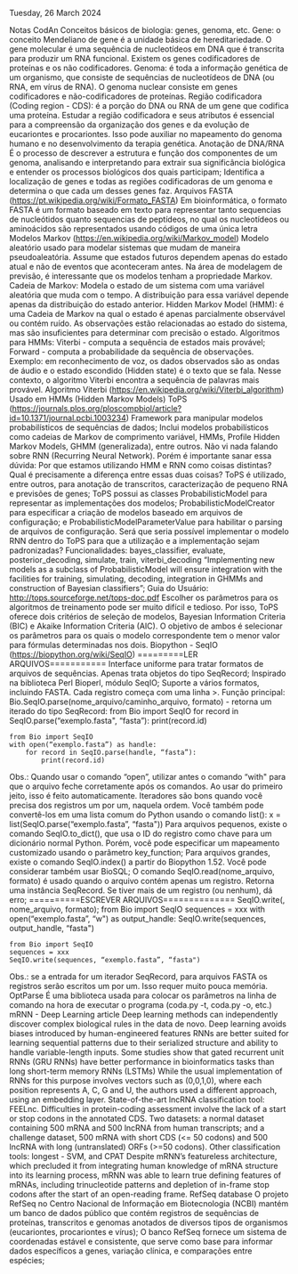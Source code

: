 Tuesday, 26 March 2024

Notas CodAn
Conceitos básicos de biologia: genes, genoma, etc.
Gene: o conceito Mendeliano de gene é a unidade básica de hereditariedade. O gene molecular é uma sequência de nucleotídeos em DNA que é transcrita para produzir um RNA funcional. Existem os genes codificadores de proteínas e os não codificadores.
Genoma: é toda a informação genética de um organismo, que consiste de sequências de nucleotídeos de DNA (ou RNA, em vírus de RNA). O genoma nuclear consiste em genes codificadores e não-codificadores de proteínas.
Região codificadora (Coding region - CDS): é a porção do DNA ou RNA de um gene que codifica uma proteína. Estudar a região codificadora e seus atributos é essencial para a compreensão da organização dos genes e da evolução de eucariontes e procariontes. Isso pode auxiliar no mapeamento do genoma humano e no desenvolvimento da terapia genética.
Anotação de DNA/RNA
É o processo de descrever a estrutura e função dos componentes de um genoma, analisando e interpretando para extrair sua significância biológica e entender os processos biológicos dos quais participam;
Identifica a localização de genes e todas as regiões codificadoras de um genoma e determina o que cada um desses genes faz.
Arquivos FASTA (https://pt.wikipedia.org/wiki/Formato_FASTA)
Em bioinformática, o formato FASTA é um formato baseado em texto para representar tanto sequencias de nucleótidos quanto sequencias de peptídeos, no qual os nucleotídeos ou aminoácidos são representados usando códigos de uma única letra
Modelos Markov (https://en.wikipedia.org/wiki/Markov_model)
Modelo aleatório usado para modelar sistemas que mudam de maneira pseudoaleatória. Assume que estados futuros dependem apenas do estado atual e não de eventos que aconteceram antes. Na área de modelagem de previsão, é interessante que os modelos tenham a propriedade Markov.
Cadeia de Markov: Modela o estado de um sistema com uma variável aleatória que muda com o tempo. A distribuição para essa variável depende apenas da distribuição do estado anterior.
Hidden Markov Model (HMM): é uma Cadeia de Markov na qual o estado é apenas parcialmente observável ou contém ruído. As observações estão relacionadas ao estado do sistema, mas são insuficientes para determinar com precisão o estado. Algoritmos para HMMs: Viterbi - computa a sequência de estados mais provável; Forward - computa a probabilidade da sequência de observações. Exemplo: em reconhecimento de voz, os dados observados são as ondas de áudio e o estado escondido (Hidden state) é o texto que se fala. Nesse contexto, o algoritmo Viterbi encontra a sequência de palavras mais provável.
Algoritmo Viterbi (https://en.wikipedia.org/wiki/Viterbi_algorithm)
Usado em HMMs (Hidden Markov Models)
ToPS (https://journals.plos.org/ploscompbiol/article?id=10.1371/journal.pcbi.1003234)
Framework para manipular modelos probabilísticos de sequências de dados;
Inclui modelos probabilísticos como cadeias de Markov de comprimento variável, HMMs, Profile Hidden Markov Models, GHMM (generalizada), entre outros. Não vi nada falando sobre RNN (Recurring Neural Network). Porém é importante sanar essa dúvida: Por que estamos utilizando HMM e RNN como coisas distintas? Qual é precisamente a diferença entre essas duas coisas?
ToPS é utilizado, entre outros, para anotação de transcritos, caracterização de pequeno RNA e previsões de genes;
ToPS possui as classes ProbabilisticModel para representar as implementações dos modelos; ProbabilisticModelCreator para especificar a criação de modelos baseado em arquivos de configuração; e ProbabilisticModelParameterValue para habilitar o parsing de arquivos de configuração.
Será que seria possível implementar o modelo RNN dentro do ToPS para que a utilização e a implementação sejam padronizadas?
Funcionalidades: bayes_classifier, evaluate, posterior_decoding, simulate, train, viterbi_decoding 
“Implementing new models as a subclass of ProbabilisticModel will ensure integration with the facilities for training, simulating, decoding, integration in GHMMs and construction of Bayesian classifiers”;
Guia do Usuário: http://tops.sourceforge.net/tops-doc.pdf
Escolher os parâmetros para os algoritmos de treinamento pode ser muito difícil e tedioso. Por isso, ToPS oferece dois critérios de seleção de modelos, Bayesian Information Criteria (BIC) e Akaike Information Criteria (AIC). O objetivo de ambos é selecionar os parâmetros para os quais o modelo correspondente tem o menor valor para fórmulas determinadas nos dois.
Biopython - SeqIO (https://biopython.org/wiki/SeqIO)
=========LER ARQUIVOS===========
Interface uniforme para tratar formatos de arquivos de sequências. Apenas trata objetos do tipo SeqRecord;
Inspirado na biblioteca Perl Bioperl, módulo SeqIO;
Suporte a vários formatos, incluindo FASTA. Cada registro começa com uma linha >. 
Função principal: Bio.SeqIO.parse(nome_arquivo/caminho_arquivo, formato) - retorna um iterado do tipo SeqRecord:
	from Bio import SeqIO
	for record in SeqIO.parse(“exemplo.fasta", “fasta”):
		print(record.id)

	from Bio import SeqIO
	with open(“exemplo.fasta”) as handle:
		for record in SeqIO.parse(handle, “fasta”):
			print(record.id)
Obs.: Quando usar o comando “open”, utilizar antes o comando “with" para que o arquivo feche corretamente após os comandos. Ao usar do primeiro jeito, isso é feito automaticamente.
Iteradores são bons quando você precisa dos registros um por um, naquela ordem. Você também pode convertê-los em uma lista comum do Python usando o comando list(): x = list(SeqIO.parse(“exemplo.fasta”, “fasta"))
Para arquivos pequenos, existe o comando SeqIO.to_dict(<SeqRecordIterator>), que usa o ID do registro como chave para um dicionário normal Python. Porém, você pode especificar um mapeamento customizado usando o parâmetro key_function;
Para arquivos grandes, existe o comando SeqIO.index(<SeqRecordIterator>) a partir do Biopython 1.52. Você pode considerar também usar BioSQL;
O comando SeqIO.read(nome_arquivo, formato) é usado quando o arquivo contém apenas um registro. Retorna uma instância SeqRecord. Se tiver mais de um registro (ou nenhum), dá erro;
==========ESCREVER ARQUIVOS==============
SeqIO.write(<SeqRecordIterator>, nome_arquivo, formato);
	from Bio import SeqIO
	sequences = xxx
	with open(“exemplo.fasta”, “w") as output_handle:
		SeqIO.write(sequences, output_handle, “fasta")

	from Bio import SeqIO
	sequences = xxx
	SeqIO.write(sequences, “exemplo.fasta”, “fasta")
Obs.: se a entrada for um iterador SeqRecord, para arquivos FASTA os registros serão escritos um por um. Isso requer muito pouca memória.
OptParse
É uma biblioteca usada para colocar os parâmetros na linha de comando na hora de executar o programa (coda.py -t, coda.py -o, etc.)
mRNN - Deep Learning article
Deep learning methods can independently discover complex biological rules in the data de novo.
Deep learning avoids biases introduced by human-engineered features
RNNs are better suited for learning sequential patterns due to their serialized structure and ability to handle variable-length inputs.
Some studies show that gated recurrent unit RNNs (GRU RNNs) have better performance in bioinformatics tasks than long short-term memory RNNs (LSTMs)
While the usual implementation of RNNs for this purpose involves vectors such as (0,0,1,0), where each position represents A, C, G and U, the authors used a different approach, using an embedding layer.
State-of-the-art lncRNA classification tool: FEELnc.
Difficulties in protein-coding assessment involve the lack of a start or stop codons in the annotated CDS.
Two datasets: a normal dataset containing 500 mRNA and 500 lncRNA from human transcripts; and a challenge dataset, 500 mRNA with short CDS (<= 50 codons) and 500 lncRNA with long (untranslated) ORFs (>=50 codons).
Other classification tools: longest - SVM, and CPAT
Despite mRNN’s featureless architecture, which precluded it from integrating human knowledge of mRNA structure into its learning process, mRNN was able to learn true defining features of mRNAs, including trinucleotide patterns and depletion of in-frame stop codons after the start of an open-reading frame.
RefSeq database
O projeto RefSeq no Centro Nacional de Informação em Biotecnologia (NCBI) mantém um banco de dados público que contém registros de sequências de proteínas, transcritos e genomas anotados de diversos tipos de organismos (eucariontes, procariontes e vírus);
O banco RefSeq fornece um sistema de coordenadas estável e consistente, que serve como base para informar dados específicos a genes, variação clínica, e comparações entre espécies;
